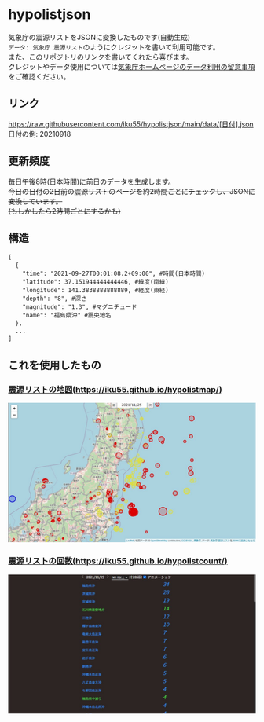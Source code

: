 # hypolistjson
気象庁の震源リストをJSONに変換したものです(自動生成)  
`データ: 気象庁 震源リスト`のようにクレジットを書いて利用可能です。  
また、このリポジトリのリンクを書いてくれたら喜びます。  
クレジットやデータ使用については[気象庁ホームページのデータ利用の留意事項](https://www.data.jma.go.jp/developer/ryuui.pdf)をご確認ください。
## リンク
https://raw.githubusercontent.com/iku55/hypolistjson/main/data/[日付].json  
日付の例: 20210918
## 更新頻度
毎日午後8時(日本時間)に前日のデータを生成します。  
~~今日の日付の2日前の震源リストのページを約2時間ごとにチェックし、JSONに変換しています。~~  
~~(もしかしたら2時間ごとにするかも)~~
## 構造
```
[
  {
    "time": "2021-09-27T00:01:08.2+09:00", #時間(日本時間)
    "latitude": 37.151944444444446, #緯度(南緯)
    "longitude": 141.3838888888889, #経度(東経)
    "depth": "8", #深さ
    "magnitude": "1.3", #マグニチュード
    "name": "福島県沖" #震央地名
  },
  ...
]
```
## これを使用したもの
### [震源リストの地図(https://iku55.github.io/hypolistmap/)](https://iku55.github.io/hypolistmap/)
![hypolistmap](images/hypolistmap.jpeg)
### [震源リストの回数(https://iku55.github.io/hypolistcount/)](https://iku55.github.io/hypolistcount/)
![hypolistcount](images/hypolistcount.jpeg)
